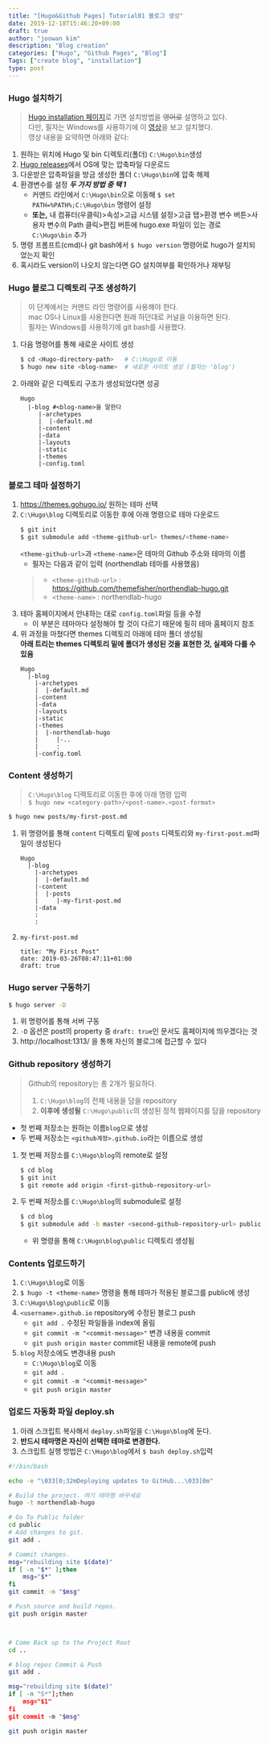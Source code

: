 ```yaml
---
title: "[Hugo&Github Pages] Tutorial01 블로그 생성"
date: 2019-12-18T15:46:20+09:00
draft: true
author: "joowan kim"
description: "Blog creation"
categories: ["Hugo", "Github Pages", "Blog"]
Tags: ["create blog", "installation"]
type: post
---
```


### Hugo 설치하기
> [Hugo installation 페이지](https://gohugo.io/getting-started/installing/)로 가면 설치방법을 ~~영어로~~ 설명하고 있다.  
> 다만, 필자는 Windows를 사용하기에 이 [영상](https://www.youtube.com/watch?v=G7umPCU-8xc&feature=emb_logo)을 보고 설치했다.  
> 영상 내용을 요약하면 아래와 같다:

1. 원하는 위치에 Hugo 및 bin 디렉토리(폴더) `C:\Hugo\bin`생성
1. [Hugo releases](https://github.com/gohugoio/hugo/releases)에서 OS에 맞는 압축파일 다운로드
1. 다운받은 압축파일을 방금 생성한 폴더 `C:\Hugo\bin`에 압축 해제
1. 환경변수를 설정 __*두 가지 방법 중 택 1*__
    * 커맨드 라인에서 `C:\Hugo\bin`으로 이동해 `$ set PATH=%PATH%;C:\Hugo\bin` 명령어 설정
    * **또는,** 내 컴퓨터(우클릭)>속성>고급 시스템 설정>고급 탭>환경 변수 버튼>사용자 변수의 Path 클릭>편집 버튼에 hugo.exe 파일이 있는 경로 `C:\Hugo\bin` 추가
1. 명령 프롬프트(cmd)나 git bash에서 `$ hugo version` 명령어로 hugo가 설치되었는지 확인
1. 혹시라도 version이 나오지 않는다면 GO 설치여부를 확인하거나 재부팅

### Hugo 블로그 디렉토리 구조 생성하기
> 이 단계에서는 커맨드 라인 명령어를 사용해야 한다.  
> mac OS나 Linux를 사용한다면 원래 하던대로 커널을 이용하면 된다.  
> 필자는 Windows를 사용하기에 git bash를 사용했다.
1. 다음 명령어를 통해 새로운 사이트 생성
    ```bash
    $ cd <Hugo-directory-path>   # C:\Hugo로 이동
    $ hugo new site <blog-name>  # 새로운 사이트 생성 (필자는 'blog')
    ```
1. 아래와 같은 디렉토리 구조가 생성되었다면 성공
    ```
    Hugo
      |-blog #<blog-name>을 말한다
         |-archetypes
         |  |-default.md
         |-content
         |-data
         |-layouts
         |-static
         |-themes
         |-config.toml
    ```

### 블로그 테마 설정하기
1. https://themes.gohugo.io/ 원하는 테마 선택
1. `C:\Hugo\blog` 디렉토리로 이동한 후에 아래 명령으로 테마 다운로드
    ```bash
    $ git init
    $ git submodule add <theme-github-url> themes/<theme-name>
    ```
    `<theme-github-url>`과 `<theme-name>`은 테마의 Github 주소와 테마의 이름
    * 필자는 다음과 같이 입력 (northendlab 테마를 사용했음)
    > * `<theme-github-url>` : https://github.com/themefisher/northendlab-hugo.git  
    > * `<theme-name>`       : northendlab-hugo
1. 테마 홈페이지에서 안내하는 대로 `config.toml`파일 등을 수정
    * 이 부분은 테마마다 설정해야 할 것이 다르기 때문에 필히 테마 홈페이지 참조
1. 위 과정을 마쳤다면 themes 디렉토리 아래에 테마 폴더 생성됨  
   **아래 트리는 themes 디렉토리 밑에 폴더가 생성된 것을 표현한 것, 실제와 다를 수 있음**
    ```
    Hugo
      |-blog
        |-archetypes
        |  |-default.md
        |-content
        |-data
        |-layouts
        |-static
        |-themes
        |  |-northendlab-hugo
        |     |-..
        |     :  
        |-config.toml
    ```
### Content 생성하기
> `C:\Hugo\blog` 디렉토리로 이동한 후에 아래 명령 입력  
> `$ hugo new <category-path>/<post-name>.<post-format>`
```bash
$ hugo new posts/my-first-post.md
```
1. 위 명령어를 통해 `content` 디렉토리 밑에 `posts` 디렉토리와 `my-first-post.md`파일이 생성된다
    ```
    Hugo
      |-blog
        |-archetypes
        |  |-default.md
        |-content
        |  |-posts
        |     |-my-first-post.md
        |-data
        :
        :
    ```
1. `my-first-post.md`
    ```
    title: "My First Post"
    date: 2019-03-26T08:47:11+01:00
    draft: true
    ```
### Hugo server 구동하기
```bash
$ hugo server -D
```
1. 위 명령어를 통해 서버 구동
1. `-D` 옵션은 post의 property 중 `draft: true`인 문서도 홈페이지에 띄우겠다는 것
1. http://localhost:1313/ 을 통해 자신의 블로그에 접근할 수 있다

### Github repository 생성하기
> Github의 repository는 총 2개가 필요하다.
> 1. `C:\Hugo\blog`의 전체 내용을 담을 repository
> 1. **이후에 생성될** `C:\Hugo\public`의 생성된 정적 웹페이지를 담을 repository
* 첫 번째 저장소는 원하는 이름`blog`으로 생성
* 두 번째 저장소는 `<github계정>.github.io`라는 이름으로 생성
1. 첫 번째 저장소를 `C:\Hugo\blog`의 remote로 설정
    ```bash
    $ cd blog
    $ git init 
    $ git remote add origin <first-github-repository-url>
    ```
1. 두 번째 저장소를 `C:\Hugo\blog`의 submodule로 설정
    ```bash
    $ cd blog
    $ git submodule add -b master <second-github-repository-url> public
    ```
    * 위 명령을 통해 `C:\Hugo\blog\public` 디렉토리 생성됨

### Contents 업로드하기
1. `C:\Hugo\blog`로 이동
1. `$ hugo -t <theme-name>` 명령을 통해 테마가 적용된 블로그를 public에 생성
1. `C:\Hugo\blog\public`로 이동
1. `<username>.github.io` repository에 수정된 블로그 push
    * `git add .` 수정된 파일들을 index에 올림
    * `git commit -m "<commit-message>"` 변경 내용을 commit
    * `git push origin master` commit된 내용을 remote에 push
1. `blog` 저장소에도 변경내용 push
    * `C:\Hugo\blog`로 이동
    * `git add .`
    * `git commit -m "<commit-message>"`
    * `git push origin master`

### 업로드 자동화 파일 deploy.sh 
1. 아래 스크립트 복사해서 `deploy.sh`파일을 `C:\Hugo\blog`에 둔다.  
1. **반드시 테마명은 자신이 선택한 테마로 변경한다.**  
1. 스크립트 실행 방법은 `C:\Hugo\blog`에서 `$ bash deploy.sh`입력

```bash
#!/bin/bash

echo -e "\033[0;32mDeploying updates to GitHub...\033[0m"

# Build the project. 여기 테마명 바꾸세요
hugo -t northendlab-hugo

# Go To Public folder
cd public
# Add changes to git.
git add .

# Commit changes.
msg="rebuilding site $(date)"
if [ -n "$*" ];then
	msg="$*"
fi
git commit -m "$msg"

# Push source and build repos.
git push origin master



# Come Back up to the Project Root
cd ..

# blog repos Commit & Push
git add .

msg="rebuilding site $(date)"
if [ -n "S*"];then
	msg="$1"
fi
git commit -m "$msg"

git push origin master
```